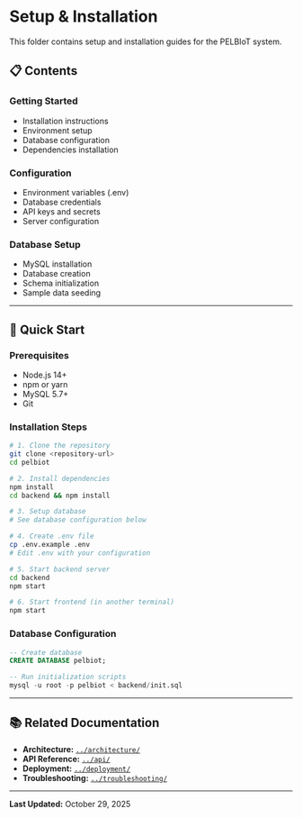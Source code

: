 # Setup & Installation

This folder contains setup and installation guides for the PELBIoT system.

## 📋 Contents

### Getting Started
- Installation instructions
- Environment setup
- Database configuration
- Dependencies installation

### Configuration
- Environment variables (.env)
- Database credentials
- API keys and secrets
- Server configuration

### Database Setup
- MySQL installation
- Database creation
- Schema initialization
- Sample data seeding

---

## 🚀 Quick Start

### Prerequisites
- Node.js 14+
- npm or yarn
- MySQL 5.7+
- Git

### Installation Steps

```bash
# 1. Clone the repository
git clone <repository-url>
cd pelbiot

# 2. Install dependencies
npm install
cd backend && npm install

# 3. Setup database
# See database configuration below

# 4. Create .env file
cp .env.example .env
# Edit .env with your configuration

# 5. Start backend server
cd backend
npm start

# 6. Start frontend (in another terminal)
npm start
```

### Database Configuration

```sql
-- Create database
CREATE DATABASE pelbiot;

-- Run initialization scripts
mysql -u root -p pelbiot < backend/init.sql
```

---

## 📚 Related Documentation

- **Architecture:** [`../architecture/`](../architecture/)
- **API Reference:** [`../api/`](../api/)
- **Deployment:** [`../deployment/`](../deployment/)
- **Troubleshooting:** [`../troubleshooting/`](../troubleshooting/)

---

**Last Updated:** October 29, 2025

